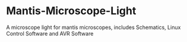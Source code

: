 Mantis-Microscope-Light
=======================

A microscope light for mantis microscopes, includes Schematics, Linux Control Software and AVR Software
